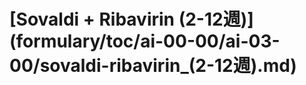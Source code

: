 # \[Sovaldi + Ribavirin \(2-12週\)\]\(formulary/toc/ai-00-00/ai-03-00/sovaldi-ribavirin\_\(2-12週\).md\)

